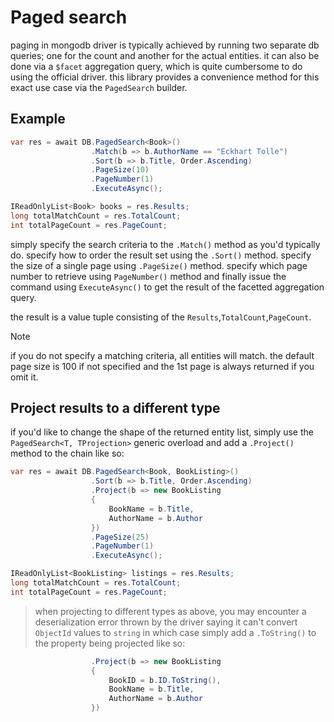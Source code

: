 # Paged search
paging in mongodb driver is typically achieved by running two separate db queries; one for the count and another for the actual entities. it can also be done via a `$facet` aggregation query, which is quite cumbersome to do using the official driver. this library provides a convenience method for this exact use case via the `PagedSearch` builder.

## Example

```csharp
var res = await DB.PagedSearch<Book>()
                  .Match(b => b.AuthorName == "Eckhart Tolle")
                  .Sort(b => b.Title, Order.Ascending)
                  .PageSize(10)
                  .PageNumber(1)
                  .ExecuteAsync();

IReadOnlyList<Book> books = res.Results;
long totalMatchCount = res.TotalCount;
int totalPageCount = res.PageCount;                  
```

simply specify the search criteria to the `.Match()` method as you'd typically do. specify how to order the result set using the `.Sort()` method. specify the size of a single page using `.PageSize()` method. specify which page number to retrieve using `PageNumber()` method and finally issue the command using `ExecuteAsync()` to get the result of the facetted aggregation query.

the result is a value tuple consisting of the `Results`,`TotalCount`,`PageCount`.

> [!note] 
> if you do not specify a matching criteria, all entities will match. the default page size is 100 if not specified and the 1st page is always returned if you omit it.


## Project results to a different type
if you'd like to change the shape of the returned entity list, simply use the `PagedSearch<T, TProjection>` generic overload and add a `.Project()` method to the chain like so:
```csharp
var res = await DB.PagedSearch<Book, BookListing>()
                  .Sort(b => b.Title, Order.Ascending)
                  .Project(b => new BookListing
                  {
                      BookName = b.Title,
                      AuthorName = b.Author
                  })
                  .PageSize(25)
                  .PageNumber(1)
                  .ExecuteAsync();

IReadOnlyList<BookListing> listings = res.Results;
long totalMatchCount = res.TotalCount;
int totalPageCount = res.PageCount;                     
```

> when projecting to different types as above, you may encounter a deserialization error thrown by the driver saying it can't convert `ObjectId` values to `string` in which case simply add a `.ToString()` to the property being projected like so:

```csharp
                  .Project(b => new BookListing
                  {
                      BookID = b.ID.ToString(),
                      BookName = b.Title,
                      AuthorName = b.Author
                  })
```